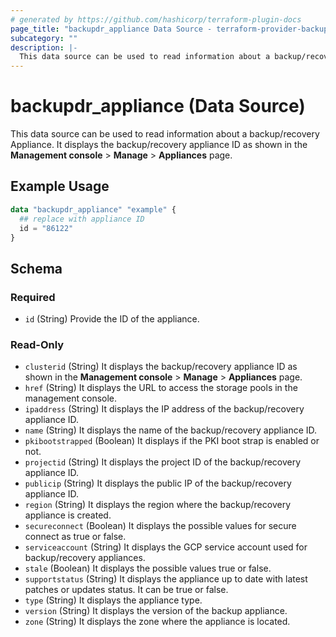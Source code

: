 ```yaml
---
# generated by https://github.com/hashicorp/terraform-plugin-docs
page_title: "backupdr_appliance Data Source - terraform-provider-backupdr"
subcategory: ""
description: |-
  This data source can be used to read information about a backup/recovery Appliance. It displays the backup/recovery appliance ID as shown in the Management console > Manage > Appliances page.
---
```


# backupdr_appliance (Data Source)

This data source can be used to read information about a backup/recovery Appliance. It displays the backup/recovery appliance ID as shown in the **Management console** > **Manage** > **Appliances** page.

## Example Usage

```terraform
data "backupdr_appliance" "example" {
  ## replace with appliance ID
  id = "86122"
}
```

<!-- schema generated by tfplugindocs -->
## Schema

### Required

- `id` (String) Provide the ID of the appliance.

### Read-Only

- `clusterid` (String) It displays the backup/recovery appliance ID as shown in the **Management console** > **Manage** > **Appliances** page.
- `href` (String) It displays the URL to access the storage pools in the management console.
- `ipaddress` (String) It displays the IP address of the backup/recovery appliance ID.
- `name` (String) It displays the name of the backup/recovery appliance ID.
- `pkibootstrapped` (Boolean) It displays if the PKI boot strap is enabled or not.
- `projectid` (String) It displays the project ID of the backup/recovery appliance ID.
- `publicip` (String) It displays the public IP of the backup/recovery appliance ID.
- `region` (String) It displays the region where the backup/recovery appliance is created.
- `secureconnect` (Boolean) It displays the possible values for secure connect as true or false.
- `serviceaccount` (String) It displays the GCP service account used for backup/recovery appliances.
- `stale` (Boolean) It displays the possible values true or false.
- `supportstatus` (String) It displays the appliance up to date with latest patches or updates status. It can be true or false.
- `type` (String) It displays the appliance type.
- `version` (String) It displays the version of the backup appliance.
- `zone` (String) It displays the zone where the appliance is located.

